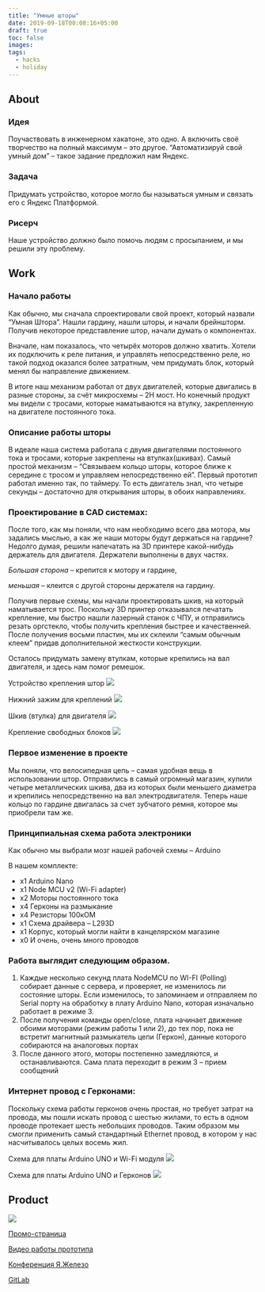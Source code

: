 ```yaml
---
title: "Умные шторы"
date: 2019-09-18T00:08:16+05:00
draft: true
toc: false
images:
tags:
  - hacks
  - holiday
---
```


## About

### Идея

Поучаствовать в инженерном хакатоне, это одно. А включить своё
творчество на полный максимум – это другое. “Автоматизируй свой умный
дом” – такое задание предложил нам Яндекс.

### Задача

Придумать устройство, которое могло бы называться умным и связать его с
Яндекс Платформой.

### Рисерч

Наше устройство должно было помочь людям с просыпанием, и мы решили
эту проблему.

## Work

### Начало работы

Как обычно, мы сначала спроектировали свой проект, который назвали
“Умная Штора”. Нашли гардину, нашли шторы, и начали брейншторм.
Получив некоторое представление штор, начали думать о компонентах.

Вначале, нам показалось, что четырёх моторов должно хватить. Хотели их
подключить к реле питания, и управлять непосредственно реле, но такой
подход оказался более затратным, чем придумать блок, который менял бы
направление движением.

В итоге наш механизм работал от двух двигателей, которые двигались в
разные стороны, за счёт микросхемы – 2H мост. Но конечный продукт мы
видели с тросами, которые наматываются на втулку, закрепленную на
двигателе постоянного тока.

### Описание работы шторы
В идеале наша система работала с двумя двигателями постоянного тока и
тросами, которые закреплены на втулках(шкивах). Самый простой механизм
– “Связываем кольцо шторы, которое ближе к середине с тросом и управляем
непосредственно ей”. Первый прототип работал именно так, по таймеру. То есть двигатель знал, что четыре секунды – достаточно для открывания шторы, в обоих направлениях.

### Проектирование в CAD системах:

После того, как мы поняли, что нам необходимо всего два мотора, мы
задались мыслью, а как же наши моторы будут держаться на гардине?
Недолго думая, решили напечатать на 3D принтере какой-нибудь держатель
для двигателя. Держатели выполнены в двух частях. 

*Большая сторона* –
крепится к мотору и гардине, 

*меньшая* – клеится с другой стороны держателя
на гардину. 

Получив первые схемы, мы начали проектировать шкив, на
который наматывается трос. Поскольку 3D принтер отказывался печатать
крепление, мы быстро нашли лазерный станок с ЧПУ, и отправились резать
оргстекло, чтобы получить крепления быстрее и качественней. После
получения восьми пластин, мы их склеили “самым обычным клеем” придав дополнительной жесткости конструкции. 

Осталось придумать замену
втулкам, которые крепились на вал двигателя, и здесь нам помог ремешок.

Устройство крепления штор
![](https://i.ibb.co/mD2xJN1/001.png)

Нижний зажим для креплений
![](https://i.ibb.co/tZsSsXV/002.png)

Шкив (втулка) для двигателя
![](https://i.ibb.co/r420ysw/003.png)

Крепление свободных блоков
![](https://i.ibb.co/0h0SV4K/004.png)

### Первое изменение в проекте

Мы поняли, что велосипедная цепь – самая удобная вещь в использовании штор. Отправились в самый огромный магазин, купили четыре металлических шкива, два из которых были меньшего диаметра и крепились непосредственно на вал электродвигателя. Теперь наше кольцо по гардине двигалась за счет зубчатого ремня, которое мы приобрели там же.

### Принципиальная схема работа электроники

Как обычно мы выбрали мозг нашей рабочей схемы – Arduino

В нашем комплекте:

* x1 Arduino Nano
* x1 Node MCU v2 (Wi-Fi adapter)
* x2 Моторы постоянного тока
* x4 Герконы на размыкание
* x4 Резисторы 100кОМ
* x1 Схема драйвера – L293D
* x1 Корпус, который могли найти в канцелярском магазине
* x0 И очень, очень много проводов

### Работа выглядит следующим образом.
1. Каждые несколько секунд плата NodeMCU по WI-FI (Polling) собирает
данные с сервера, и проверяет, не изменилось ли состояние шторы. Если
изменилось, то запоминаем и отправляем по Serial порту на обработку в плату Arduino Nano, которая изначально работает в режиме 3.
2. После получения команды open/close, плата начинает движение обоими
моторами (режим работы 1 или 2), до тех пор, пока не встретит магнитный
размыкатель цепи (Геркон), данные которого собираются на аналоговых портах
3. После данного этого, моторы постепенно замедляются, и останавливаются. Сама плата переходит в режим 3 – прием сообщений

### Интернет провод с Герконами:

Поскольку схема работы герконов очень простая, но требует затрат на провода, мы пошли искать провод с шестью жилами, то есть в одном проводе протекает шесть небольших проводов. Таким образом мы смогли применить самый стандартный Ethernet провод, в котором у нас насчитывалось целых восемь
жил.

Схема для платы Arduino UNO и Wi-Fi модуля
![](https://i.ibb.co/XF7kJ8D/005.png)

Схема для платы Arduino UNO и Герконов
![](https://i.ibb.co/fkQggT4/006.png)

## Product

![](https://russu.xyz/static/media/10.c2ac659a.png)

[Промо-страница](https://yandex.ru/promo/events/hardware)

[Видео работы прототипа](https://yadi.sk/d/pPFHUXqb3bLucg) 

[Конференция Я.Железо](https://youtu.be/ewXwGFaaaZg?t=949)

[GitLab](https://gitlab.com/gabenD/yandex_code_hack)